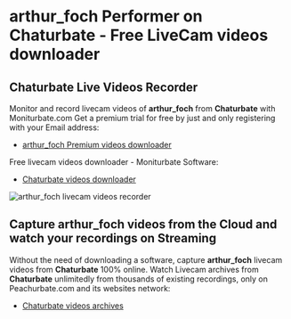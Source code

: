 # arthur_foch Performer on Chaturbate - Free LiveCam videos downloader

## Chaturbate Live Videos Recorder

Monitor and record livecam videos of **arthur_foch** from **Chaturbate** with Moniturbate.com
Get a premium trial for free by just and only registering with your Email address:
* [arthur_foch Premium videos downloader](https://moniturbate.com/request-demo-licence-key.html)

Free livecam videos downloader - Moniturbate Software:
* [Chaturbate videos downloader](https://moniturbate.com/moniturbate-download-software.html)

![arthur_foch livecam videos recorder](https://peachurnet.com/templates/moniturbate-software.png)


## Capture arthur_foch videos from the Cloud and watch your recordings on Streaming

Without the need of downloading a software, capture **arthur_foch** livecam videos from **Chaturbate** 100% online.
Watch Livecam archives from **Chaturbate** unlimitedly from thousands of existing recordings, only on Peachurbate.com and its websites network:
* [Chaturbate videos archives](https://peachurnet.com/)
